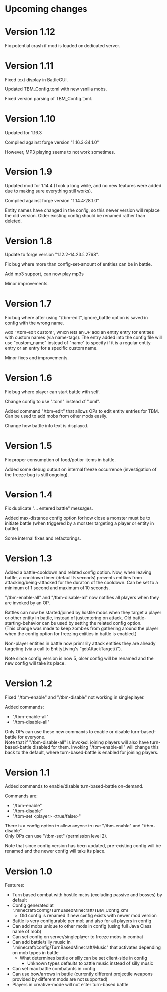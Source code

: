 # Upcoming changes

# Version 1.12

Fix potential crash if mod is loaded on dedicated server.

# Version 1.11

Fixed text display in BattleGUI.

Updated TBM\_Config.toml with new vanilla mobs.

Fixed version parsing of TBM\_Config.toml.

# Version 1.10

Updated for 1.16.3

Compiled against forge version "1.16.3-34.1.0"

However, MP3 playing seems to not work sometimes.

# Version 1.9

Updated mod for 1.14.4
(Took a long while, and no new features were added due to making sure everything
still works).

Compiled against forge version "1.14.4-28.1.0"

Entity names have changed in the config, so this newer version will replace the
old version. Older existing config should be renamed rather than deleted.

# Version 1.8

Update to forge version "1.12.2-14.23.5.2768".

Fix bug where more than config-set-amount of entities can be in battle.

Add mp3 support, can now play mp3s.

Minor improvements.

# Version 1.7

Fix bug where after using "/tbm-edit", ignore_battle option is saved in
config with the wrong name.

Add "/tbm-edit custom", which lets an OP add an entity entry for entities with
custom names (via name-tags). The entry added into the config file will use
"custom_name" instead of "name" to specify if it is a regular entity entry
or an entry for a specific custom name.

Minor fixes and improvements.

# Version 1.6

Fix bug where player can start battle with self.

Change config to use ".toml" instead of ".xml".

Added command "/tbm-edit" that allows OPs to edit entity entries for TBM.  
Can be used to add mobs from other mods easily.

Change how battle info text is displayed.

# Version 1.5

Fix proper consumption of food/potion items in battle.

Added some debug output on internal freeze occurrence (investigation of the
freeze bug is still ongoing).

# Version 1.4

Fix duplicate "... entered battle" messages.

Added max-distance config option for how close a monster must be to initiate
battle (when triggered by a monster targeting a player or entity in battle).

Some internal fixes and refactorings.

# Version 1.3

Added a battle-cooldown and related config option. Now, when leaving battle, a
cooldown timer (default 5 seconds) prevents entities from
attacking/being-attacked for the duration of the cooldown. Can be set to a
minimum of 1 second and maximum of 10 seconds.

"/tbm-enable-all" and "/tbm-disable-all" now notifies all players when they are
invoked by an OP.

Battles can now be started/joined by hostile mobs when they target a player or
other entity in battle, instead of just entering on attack. Old
battle-starting-behavior can be used by setting the related config option.  
(This change was made to keep zombies from gathering around the player when
the config option for freezing entities in battle is enabled.)

Non-player entities in battle now primarily attack entities they are already
targeting (via a call to EntityLiving's "getAttackTarget()").

Note since config version is now 5, older config will be renamed and the new
config will take its place.

# Version 1.2

Fixed "/tbm-enable" and "/tbm-disable" not working in singleplayer.

Added commands:
- "/tbm-enable-all"
- "/tbm-disable-all"

Only OPs can use these new commands to enable or disable turn-based-battle for
everyone.  
Note that if "/tbm-disable-all" is invoked, joining players will also have
turn-based-battle disabled for them. Invoking "/tbm-enable-all" will change this
back to the default, where turn-based-battle is enabled for joining players.

# Version 1.1

Added commands to enable/disable turn-based-battle on-demand.

Commands are:
- "/tbm-enable"
- "/tbm-disable"
- "/tbm-set \<player> \<true/false>"

There is a config option to allow anyone to use "/tbm-enable" and "/tbm-disable".  
Only OPs can use "/tbm-set" (permission level 2).

Note that since config version has been updated, pre-existing config will be
renamed and the newer config will take its place.

# Version 1.0

Features:
- Turn based combat with hostile mobs (excluding passive and bosses) by default
- Config generated at ".minecraft/config/TurnBasedMinecraft/TBM_Config.xml
  - Old config is renamed if new config exists with newer mod version
- Battle is very configurable per mob and also for all players in config
- Can add mobs unique to other mods in config (using full Java Class name of mob)
- Can set config on server/singleplayer to freeze mobs in combat
- Can add battle/silly music in ".minecraft/config/TurnBasedMinecraft/Music"
that activates depending on mob types in battle
  - What determines battle or silly can be set client-side in config
    - Unknown types defaults to battle music instead of silly music
- Can set max battle combatants in config
- Can use bow/arrows in battle (currently different projectile weapons provided
by different mods are not supported)
- Players in creative-mode will not enter turn-based battle
